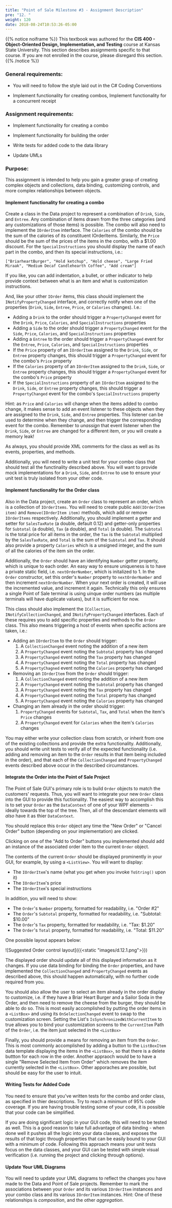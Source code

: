 ```yaml
---
title: "Point of Sale Milestone #3 - Assignment Description"
pre: "12. "
weight: 120
date: 2018-08-24T10:53:26-05:00
---
```


{{% notice noiframe %}}
This textbook was authored for the **CIS 400 - Object-Oriented Design, Implementation, and Testing** course at Kansas State University.  This section describes assignments specific to that course.  If you are not enrolled in the course, please disregard this section.
{{% /notice %}}

### General requirements:

* You will need to follow the style laid out in the C# Coding Conventions

* Implement functionality for creating combos, Implement functionality for a concurrent receipt

### Assignment requirements:

* Implement functionality for creating a combo

* Implement functionality for building the order

* Write tests for added code to the data library

* Update UMLs

### Purpose:

This assignment is intended to help you gain a greater grasp of creating complex objects and collections, data binding, customizing controls, and more complex relationships between objects.

#### Implement functionality for creating a combo

Create a class in the Data project to represent a combination of `Drink`, `Side`, and `Entree`.  Any combination of items drawn from the three categories (and any customizations of those items) is possible.  The combo will also need to implement the `IOrderItem` interface. The `Calories` of the combo should be the sum of the calories of its constituent IOrderItems.  Similarly, the `Price` should be the sum of the prices of the items in the combo, with a $1.00 discount.  For the `SpecialInstructions` you should display the name of each part in the combo, and then its special instructions, i.e.:

`["BriarheartBurger", "Hold ketchup", "Hold cheese", "Large Fried Miraak", "Medium Decaf Candlehearth Coffee", "Add cream"]`

If you like, you can add indentation, a bullet, or other indicator to help provide context between what is an item and what is customization instructions.

And, like your other `IOrder` items, this class should implement the `INotifyPropertyChanged` interface, and correctly notify when one of the properties (`Drink`, `Side`, `Entree`, `Price`, or `Calories` changes).  I.e.:

* Adding a `Drink` to the order should trigger a `PropertyChanged` event for the `Drink`, `Price`, `Calories`, and `SpecialInstructions` properties
* Adding a `Side` to the order should trigger a `PropertyChanged` event for the `Side`, `Price`, `Calories`, and `SpecialInstructions` properties
* Adding a `Entree` to the order should trigger a `PropertyChanged` event for the `Entree`, `Price`, `Calories`, and `SpecialInstructions` properties
* If the `Price` property of an `IOrderItem` assigned to the `Drink`, `Side`, or `Entree` property changes, this should trigger a `PropertyChanged` event for the  combo's `Price` property
* If the `Calories` property of an `IOrderItem` assigned to the `Drink`, `Side`, or `Entree` property changes, this should trigger a `PropertyChanged` event for the  combo's `Price` property
* If the `SpecialInstructions` property of an `IOrderItem` assigned to the `Drink`, `Side`, or `Entree` property changes, this should trigger a `PropertyChanged` event for the  combo's `SpecialInstructions` property

Hint: as `Price` and `Calories` will change when the items added to combo change, it makes sense to add an event listener to these objects when they are assigned to the `Drink`, `Side`, and `Entree` properties.  This listener can be used to determine when they change, and then trigger the corresponding event for the combo.  Remember to _unassign_ that event listener when the `Drink`, `Side`, or `Entree` are changed for a different item, or you will create a memory leak!

As always, you should provide XML comments for the class as well as its events, properties, and methods.

Additionally, you will need to write a unit test for your combo class that should test all the functinality described above.  You will want to provide mock implementations for a `Drink`, `Side`, and `Entree` to use to ensure your unit test is truly isolated from your other code.

#### Implement functionality for the Order class

Also in the Data project, create an `Order` class to represent an order, which is a collection of `IOrderItems`.  You will need to create public `Add(IOrderItem item)` and `Remove(IOrderItem item)` methods, which add or remove `IOrderItems` respectively.  Additionally, you should implement a getter and setter for `SalesTaxRate` (a double, default 0.12) and getter-only properties for `Subtotal` (a double), `Tax` (a double), and `Total` (a double).  The `Subtotal` is the total price for all items in the order, the `Tax` is the `Subtotal` multiplied by the `SalesTaxRate`, and `Total` is the sum of the `Subtotal` and `Tax`.  It should also provide a property `Calories` which is a unsigned integer, and the sum of all the calories of the item sin the order.

Additionally, the `Order` should have an identifying `Number` getter property, which is unique to each order.  An easy way to ensure uniqueness is to have a private static field, i.e. `nextOrderNumber`, which is initalized to 1.  In the `Order` constructor, set this order's `Number` property to `nextOrderNumber` and then increment `nextOrderNumber`.  When your next order is created, it will use the incremented value, and increment it again. Technically this only ensures a single Point of Sale terminal is using uinque order numbers (as multiple terminals will have duplicate values), but it is sufficient for now.

This class should also implement the `ICollection`, `INotifyCollectionChanged`, and `INotifyPropertyChanged` interfaces.  Each of these requires you to add specific properties and methods to the `Order` class.  This also means triggering a host of events when specific actions are taken, i.e.:

* Adding an `IOrderItem` to the `Order` should trigger:
    1. A `CollectionChanged` event noting the addition of a new item 
    2. A `PropertyChanged` event noting the `Subtotal` property has changed 
    3. A `PropertyChanged` event noting the `Tax` property has changed
    4. A `PropertyChanged` event noting the `Total` property has changed
    5. A `PropertyChagned` event noting the `Calories` property has changed 
* Removing an `IOrderItem` from the `Order` should trigger:
    1. A `CollectionChanged` event noting the addition of a new item 
    2. A `PropertyChanged` event noting the `Subtotal` property has changed 
    3. A `PropertyChanged` event noting the `Tax` property has changed
    4. A `PropertyChanged` event noting the `Total` property has changed
    5. A `PropertyChanged` event noting the `Calories` property has changed 
* Changing an item already in the order should trigger:
    1. `PropertyChanged` events for `Subtotal`, `Tax`, and `Total` when the item's `Price` changes 
    2. A `PropertyChanged` event for `Calories` when the item's `Calories` changes

You may either write your collection class from scratch, or inherit from one of the existing collections and provide the extra functionality.  Additionally, you should write unit tests to verify all of the expected functionality (i.e. adding and removing an item to the `Order` results in that item being included in the order), and that each of the `CollectionChanged` and `PropertyChanged` events described above occur in the described circumstances.

#### Integrate the Order into the Point of Sale Project

The Point of Sale GUI's primary role is to build `Order` objects to match the customers' requests.  Thus, you will want to integrate your new `Order` class into the GUI to provide this fuctionality.  The easiest way to accomplish this is to set your `Order` as the `DataContext` of one of your WPF elements - ideally towards the top of the tree. Then, all of the descendant elements will _also_ have it as thier `DataContext`.

You should replace this `Order` object any time the "New Order" or "Cancel Order" button (depending on your implementation) are clicked.

Clicking on one of the "Add to Order" buttons you implemented should add an instance of the associated order item to the current `Order` object.

The contents of the current `Order` should be displayed prominently in your GUI, for example, by using a `<ListView>`.  You will want to display:
* The `IOrderItem`'s name (what you get when you invoke `ToString()` upon it)
* The `IOrderItem`'s price
* The `IOrderItem`'s special instructions

In addition, you will need to show:
* The `Order`'s `Number` property, formatted for readability, i.e. "Order #2"
* The `Order`'s `Subtotal` property, formatted for readability, i.e. "Subtotal: $10.00"
* The `Order`'s `Tax` property, formatted for readability, i.e. "Tax: $1.20"
* The `Order`'s `Total` property, formatted for readability, i.e. "Total: $11.20"

One possible layout appears below:

![Suggested Order control layout]({{<static "images/d.12.1.png">}})

The displayed order should update all of this displayed information as it changes.  If you use data binding for binding the `Order` properties, and have implemented the `CollectionChanged` and `PropertyChanged` events as described above, this should happen automatically, with no further code required from you.

You should also allow the user to select an item already in the order display to customize, i.e. if they have a Briar Heart Burger and a Sailor Soda in the Order, and then need to remove the cheese from the burger, they should be able to do so.  This is most easily accomplished by putting the order items in a `<ListBox>` and using its `OnSelectionChanged` event to swap to the customization screen.  Setting the List's `IsSynchronizedWithCurrentItem` to true allows you to bind your customization screens to the `CurrentItem` Path of the `Order`, i.e. the item just selected in the `<ListBox>`

Finally, you should provide a means for removing an item from the `Order`.  This is most commonly accomplished by adding a button to the `ListBoxItem` data template displaying the items in the `<ListBox>`, so that there is a delete buttton for each row in the order.  Another appraoch would be to have a single "Remove Selected Item from Order" which removes the item currently selected in the `<ListBox>`.  Other apporaches are possible, but should be easy for the user to intuit.

#### Writing Tests for Added Code

You need to ensure that you've written tests for the combo and order class, as specified in thier descriptions.  Try to reach a minimum of 95% code coverage. If you are having trouble testing some of your code, it is possible that your code can be simplified.  

If you are doing significant logic in your GUI code, this will need to be tested as well.  This is a good reason to take full advantage of data binding - when done well it pushes all the logic into your data classes, and exposes the results of that logic through properties that can be easily bound to your GUI with a minimum of code.  Following this approach means your unit tests focus on the data classes, and your GUI can be tested with simple visual verification (i.e. running the project and clicking through options).

#### Update Your UML Diagrams

You will need to update your UML diagrams to reflect the changes you have made to the Data and Point of Sale projects.  Remember to mark the associations between your `Order` and its various `IOrderItem` instances and your combo class and its various `IOrderItem` instances.  Hint: One of these relationships is _composition_, and the other _aggregation_.

